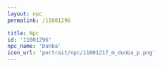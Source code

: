 ```yaml
---
layout: npc
permalink: /11001296

title: Npc
id: '11001296'
npc_name: 'Dunba'
icon_url: 'portrait/npc/11001217_m_dunba_p.png'
---
```


